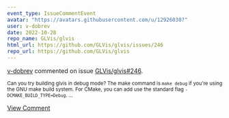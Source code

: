 ```yaml
---
event_type: IssueCommentEvent
avatar: "https://avatars.githubusercontent.com/u/12926030?"
user: v-dobrev
date: 2022-10-28
repo_name: GLVis/glvis
html_url: https://github.com/GLVis/glvis/issues/246
repo_url: https://github.com/GLVis/glvis
---
```


<a href='https://github.com/v-dobrev' target='_blank'>v-dobrev</a> commented on issue <a href='https://github.com/GLVis/glvis/issues/246' target='_blank'>GLVis/glvis#246</a>.

<small>Can you try building glvis in debug mode? The make command is `make debug` if you're using the GNU make build system. For CMake, you can add use the standard flag `-DCMAKE_BUILD_TYPE=Debug`....</small>

<a href='https://github.com/GLVis/glvis/issues/246' target='_blank'>View Comment</a>